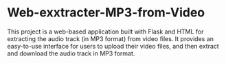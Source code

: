 # Web-exxtracter-MP3-from-Video
This project is a web-based application built with Flask and HTML for extracting the audio track (in MP3 format) from video files. It provides an easy-to-use interface for users to upload their video files, and then extract and download the audio track in MP3 format.

